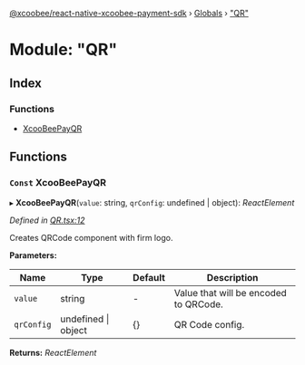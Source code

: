 [@xcoobee/react-native-xcoobee-payment-sdk](../README.md) › [Globals](../globals.md) › ["QR"](_qr_.md)

# Module: "QR"

## Index

### Functions

* [XcooBeePayQR](_qr_.md#const-xcoobeepayqr)

## Functions

### `Const` XcooBeePayQR

▸ **XcooBeePayQR**(`value`: string, `qrConfig`: undefined | object): *ReactElement*

*Defined in [QR.tsx:12](https://github.com/XcooBee/payment-sdk-react-native/blob/8748550/src/QR.tsx#L12)*

Creates QRCode component with firm logo.

**Parameters:**

Name | Type | Default | Description |
------ | ------ | ------ | ------ |
`value` | string | - | Value that will be encoded to QRCode. |
`qrConfig` | undefined &#124; object | {} | QR Code config.  |

**Returns:** *ReactElement*
